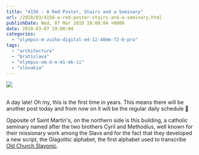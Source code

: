```yaml
---
title: "4156 - A Red Poster, Stairs and a Seminary"
url: /2018/03/4156-a-red-poster-stairs-and-a-seminary.html
publishDate: Wed, 07 Mar 2018 18:00:04 +0000
date: 2018-03-07 19:00:04
categories: 
  - "olympus-m-zuiko-digital-ed-12-40mm-f2-8-pro"
tags: 
  - "architecture"
  - "bratislava"
  - "olympus-om-d-e-m1-mk-ii"
  - "slovakia"
---
```

<div class="container">
<div class="center"><a target="_blank" href="https://d25zfm9zpd7gm5.cloudfront.net/1200x1200/2017/20170605_123723_lr.jpg"><img class="webfeedsFeaturedVisual" src="https://d25zfm9zpd7gm5.cloudfront.net/0600x0600/2017/20170605_123723_lr.jpg" /></a></div>
</div>
<br />

A day late! Oh my, this is the first time in years. This means there will be another post today and from now on it will be the regular daily schedule 🙂

Opposite of Saint Martin's, on the northern side is this building, a catholic seminary named after the two brothers Cyril and Methodius, well known for their missionary work among the Slavs and for the fact that they developed a new script, the Glagolitic alphabet, the first alphabet used to transcribe <a href="https://en.wikipedia.org/wiki/Old_Church_Slavonic" rel="noopener" target="_blank">Old Church Slavonic</a>.
